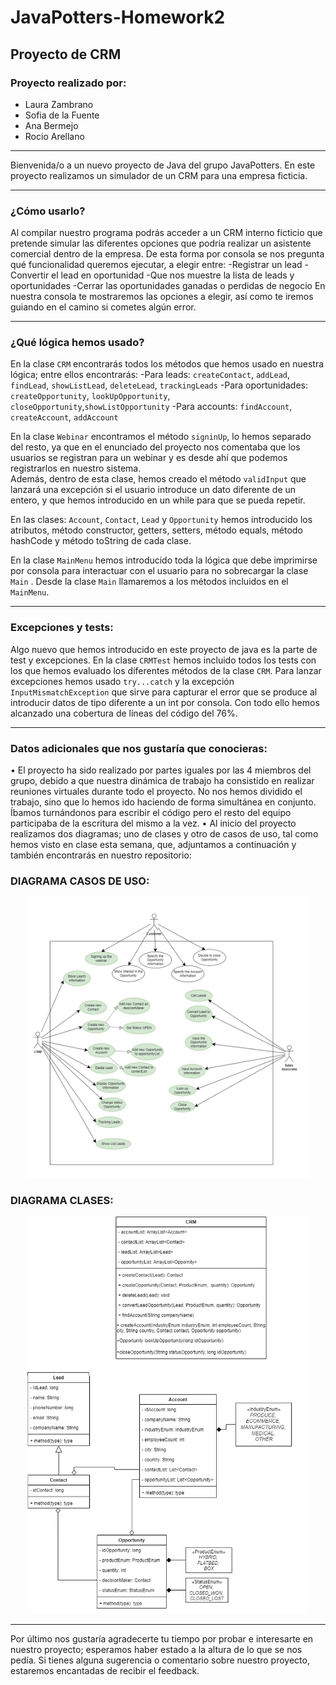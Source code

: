 # JavaPotters-Homework2

## Proyecto de CRM

### Proyecto realizado por:
* Laura Zambrano 
* Sofia de la Fuente
* Ana Bermejo
* Rocio Arellano 

----------------------------------------------------------------------------------------------------------------------------------------------------------------------------------------------------------------------------------------------------------------

Bienvenida/o a un nuevo proyecto de Java del grupo JavaPotters. 
En este proyecto realizamos un simulador de un CRM para una empresa ficticia. 

------------------------------------------------------------------------------------------------------------------------------

### ¿Cómo usarlo?

Al compilar nuestro programa podrás acceder a un CRM interno ficticio que pretende simular las diferentes opciones que podría realizar un asistente comercial dentro de la empresa. 
De esta forma por consola se nos pregunta qué funcionalidad queremos ejecutar, a elegir entre: 
-Registrar un lead 
-Convertir el lead en oportunidad
-Que nos muestre la lista de leads y oportunidades
-Cerrar las oportunidades ganadas o perdidas de negocio
En nuestra consola te mostraremos las opciones a elegir, así como te iremos guiando en el camino si cometes algún error. 

----------------------------------------------------------------------------------------------------------------------------------------------------------------------------------------------------------------------------------------------------

### ¿Qué lógica hemos usado?

En la clase `CRM` encontrarás todos los métodos que hemos usado en nuestra lógica; entre ellos encontrarás: 
-Para leads: `createContact`, `addLead`, `findLead`, `showListLead`, `deleteLead`, `trackingLeads`
-Para oportunidades: `createOpportunity`, `lookUpOpportunity`, `closeOpportunity`,`showListOpportunity` 
-Para accounts: `findAccount`, `createAccount`, `addAccount`

En la clase `Webinar` encontramos el método `signinUp`, lo hemos separado del resto, ya que en el enunciado del proyecto nos comentaba que los usuarios se registran para un webinar y es desde ahí que podemos registrarlos en nuestro sistema.  
Además, dentro de esta clase, hemos creado el método `validInput` que lanzará una excepción si el usuario introduce un dato diferente de un entero, y que hemos introducido en un while para que se pueda repetir. 

En las clases: `Account`, `Contact`, `Lead` y `Opportunity` hemos introducido los atributos, método constructor, getters, setters, método equals, método hashCode y método toString de cada clase. 

En la clase `MainMenu` hemos introducido toda la lógica que debe imprimirse por consola para interactuar con el usuario para no sobrecargar la clase `Main` . Desde la clase `Main` llamaremos a los métodos incluidos en el `MainMenu`.

--------------------------------------------------------------------------------------------------------------------------------------------------------------------------------------------------------------------------------------------------------------------------------------

### Excepciones y tests:

Algo nuevo que hemos introducido en este proyecto de java es la parte de test y excepciones. 
En la clase `CRMTest` hemos incluido todos los tests con los que hemos evaluado los diferentes métodos de la clase `CRM`. 
Para lanzar excepciones hemos usado `try...catch` y la excepción `InputMismatchException` que sirve para capturar el error que se produce al introducir datos de tipo diferente a un int por consola. 
Con todo ello hemos alcanzado una cobertura de líneas del código del 76%.

----------------------------------------------------------------------------------------------------------------------------------------------------------------------------------------------------------------------------------------------------------------------------------------------------------

### Datos adicionales que nos gustaría que conocieras: 

•	El proyecto ha sido realizado por partes iguales por las 4 miembros del grupo, debido a que nuestra dinámica de trabajo ha consistido en realizar reuniones virtuales durante todo el proyecto. No nos hemos dividido el trabajo, sino que lo hemos ido haciendo de forma simultánea en conjunto. Íbamos turnándonos para escribir el código pero el resto del equipo participaba de la escritura del mismo a la vez.
•	Al inicio del proyecto realizamos dos diagramas; uno de clases y otro de casos de uso, tal como hemos visto en clase esta semana, que, adjuntamos a continuación y también encontrarás en nuestro repositorio: 

### DIAGRAMA CASOS DE USO:

<p align="center">
    <img src = https://github.com/JavaPotters/JavaPotters-Homework2/blob/main/diagrama%20casos%20de%20uso%20Homework2JavaPotters.png width="450">
</p>

### DIAGRAMA CLASES:

<p align="center">
    <img src = https://github.com/JavaPotters/JavaPotters-Homework2/blob/main/diagrama%20de%20clases%20Homework2%20JavaPotters.png width="450">
</p>

------------------------------------------------------------------------------------------------------------------------------------------------------------------------------------------------------------------------------------------------------------------------------------------------------------------------------------------------------------------------------------------------------------------------------------------------------------

Por último nos gustaría agradecerte tu tiempo por probar e interesarte en nuestro proyecto; esperamos haber estado a la altura de lo que se nos pedía.
Si tienes alguna sugerencia o comentario sobre nuestro proyecto, estaremos encantadas de recibir el feedback. 


